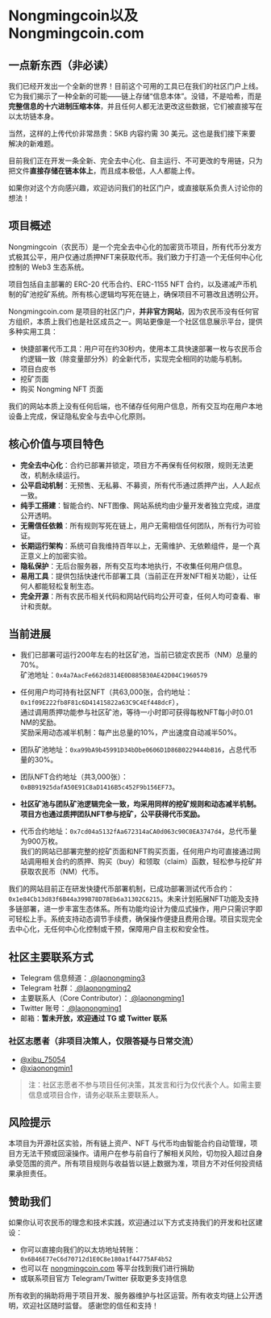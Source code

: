 # Nongmingcoin以及Nongmingcoin.com

## 一点新东西（非必读）

我们已经开发出一个全新的世界！目前这个可用的工具已在我们的社区门户上线。它为我们揭示了一种全新的可能——链上存储“信息本体”。没错，不是哈希，而是**完整信息的十六进制压缩本体**，并且任何人都无法更改这些数据，它们被直接写在以太坊链本身。

当然，这样的上传代价非常昂贵：5KB 内容约需 30 美元。这也是我们接下来要解决的新难题。

目前我们正在开发一条全新、完全去中心化、自主运行、不可更改的专用链，只为把文件**直接存储在链本体上**，而且成本极低，人人都能上传。

如果你对这个方向感兴趣，欢迎访问我们的社区门户，或直接联系负责人讨论你的想法！ 

## 项目概述

Nongmingcoin（农民币）是一个完全去中心化的加密货币项目，所有代币分发方式极其公平，用户仅通过质押NFT来获取代币。我们致力于打造一个无任何中心化控制的 Web3 生态系统。  

项目包括自主部署的 ERC-20 代币合约、ERC-1155 NFT 合约，以及递减产币机制的矿池挖矿系统。所有核心逻辑均写死在链上，确保项目不可篡改且透明公开。  

Nongmingcoin.com 是项目的社区门户，**并非官方网站**，因为农民币没有任何官方组织，本质上我们也是社区成员之一。网站更像是一个社区信息展示平台，提供多种实用工具：  
- 快捷部署代币工具：用户可在约30秒内，使用本工具快速部署一枚与农民币合约逻辑一致（除变量部分外）的全新代币，实现完全相同的功能与机制。
- 项目白皮书  
- 挖矿页面  
- 购买 Nongming NFT 页面  

我们的网站本质上没有任何后端，也不储存任何用户信息，所有交互均在用户本地设备上完成，保证隐私安全与去中心化原则。

## 核心价值与项目特色

- **完全去中心化**：合约已部署并锁定，项目方不再保有任何权限，规则无法更改，机制永续运行。  
- **公平启动机制**：无预售、无私募、不募资，所有代币通过质押产出，人人起点一致。  
- **纯手工搭建**：智能合约、NFT图像、网站系统均由少量开发者独立完成，进度公开透明。  
- **无需信任依赖**：所有规则写死在链上，用户无需相信任何团队，所有行为可验证。  
- **长期运行架构**：系统可自我维持百年以上，无需维护、无依赖组件，是一个真正意义上的加密实验。  
- **隐私保护**：无后台服务器，所有交互均本地执行，不收集任何用户信息。  
- **易用工具**：提供包括快速代币部署工具（当前正在开发NFT相关功能），让任何人都能轻松复制生态。  
- **完全开源**：所有农民币相关代码和网站代码均公开可查，任何人均可查看、审计和贡献。  

## 当前进展

- 我们已部署可运行200年左右的社区矿池，当前已锁定农民币（NM）总量的70%。  
  矿池地址：`0x4a7AacFe662d8314E0D885B30AE42D04C1960579`  

- 任何用户均可持有社区NFT（共63,000张，合约地址：`0x1f09E222fb8F81c6D41415822a63C9C4Ef448dcF`），  
  通过调用质押功能参与社区矿池，等待一小时即可获得每枚NFT每小时0.01 NM的奖励。  
  奖励采用动态减半机制：每产出总量的10%，产出速度自动减半50%。  

- 团队矿池地址：`0xa99bA9b45991D34bDbe0606D1D86B0229444bB16`，占总代币量的30%。  
- 团队NFT合约地址（共3,000张）：`0xBB91925dafA50E91C8aD1416B5c452F9b156EF73`。  

- **社区矿池与团队矿池逻辑完全一致，均采用同样的挖矿规则和动态减半机制。项目方也通过质押团队NFT参与挖矿，公平获得代币奖励。**  

- 代币合约地址：`0x7cd04a5132fAa672314aCA0d063c90C0EA3747d4`，总代币量为900万枚。  
我们的网站已部署完整的挖矿页面和NFT购买页面，任何用户均可直接通过网站调用相关合约的质押、购买（buy）和领取（claim）函数，轻松参与挖矿并获取农民币（NM）代币。

我们的网站目前正在研发快捷代币部署机制，已成功部署测试代币合约：`0x1e84Cb13d83f6B44a399B78D78Eb6a31302C6215`。未来计划拓展NFT功能及支持多链部署，进一步丰富生态体系。所有功能均设计为傻瓜式操作，用户只需识字即可轻松上手。系统支持动态调节手续费，确保操作便捷且费用合理。项目实现完全去中心化，无任何中心化控制或干预，保障用户自主权和安全性。

## 社区主要联系方式

- Telegram 信息频道：[ @laonongming3 ](https://t.me/laonongming3)
- Telegram 社群：[ @laonongming2 ](https://t.me/laonongming2)
- 主要联系人（Core Contributor）：[ @laonongming1 ](https://t.me/laonongming1) 
- Twitter 账号：[ @laonongming1 ](https://twitter.com/laonongming1)
- 邮箱：**暂未开放，欢迎通过 TG 或 Twitter 联系**

### 社区志愿者（非项目决策人，仅限答疑与日常交流）

- [ @xibu_75054 ](https://twitter.com/xibu_75054)
- [ @xiaonongmin1 ](https://t.me/xiaonongmin1)

> 注：社区志愿者不参与项目任何决策，其发言和行为仅代表个人。如需主要信息或项目合作，请务必联系主要联系人。

## 风险提示

本项目为开源社区实验，所有链上资产、NFT 与代币均由智能合约自动管理，项目方无法干预或回滚操作。请用户在参与前自行了解相关风险，切勿投入超过自身承受范围的资产。所有项目规则与收益皆以链上数据为准，项目方不对任何投资结果承担责任。

## 赞助我们

如果你认可农民币的理念和技术实践，欢迎通过以下方式支持我们的开发和社区建设：

- 你可以直接向我们的以太坊地址转账：`0x6B46E77eC6d70712d1E0C8e180a1f44775AF4b52`
- 也可以在 [nongmingcoin.com](https://nongmingcoin.com) 等平台找到我们进行捐助
- 或联系项目官方 Telegram/Twitter 获取更多支持信息

所有收到的捐助将用于项目开发、服务器维护与社区运营。所有收支均链上公开透明，欢迎社区随时监督。
感谢您的信任和支持！

